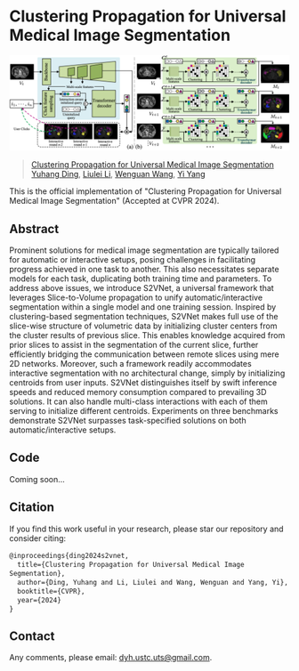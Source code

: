# Clustering Propagation for Universal Medical Image Segmentation

![](figures/fig2.png)

>[Clustering Propagation for Universal Medical Image Segmentation](https://arxiv.org/abs/2403.16646) <br>
>[Yuhang Ding](https://scholar.google.com/citations?user=2zbnTq8AAAAJ&hl=en), [Liulei Li](https://scholar.google.com/citations?user=eCrBWngAAAAJ&hl=en), [Wenguan Wang](https://sites.google.com/view/wenguanwang), [Yi Yang](https://scholar.google.com/citations?hl=zh-CN&user=RMSuNFwAAAAJ&view_op=list_works)
>

This is the official implementation of "Clustering Propagation for Universal Medical Image Segmentation" (Accepted at CVPR 2024).

## Abstract

Prominent solutions for medical image segmentation are typically tailored for automatic or interactive setups, posing challenges in facilitating progress achieved in one task to another. This also necessitates separate models for each task, duplicating both training time and parameters. To address above issues, we introduce S2VNet, a universal framework that leverages Slice-to-Volume propagation to unify automatic/interactive segmentation within a single model and one training session. Inspired by clustering-based segmentation techniques, S2VNet makes full use of the slice-wise structure of volumetric data by initializing cluster centers from the cluster results of previous slice. This enables knowledge acquired from prior slices to assist in the segmentation of the current slice, further efficiently bridging the communication between remote slices using mere 2D networks. Moreover, such a framework readily accommodates interactive segmentation with no architectural change, simply by initializing centroids from user inputs. S2VNet distinguishes itself by swift inference speeds and reduced memory consumption compared to prevailing 3D solutions. It can also handle multi-class interactions with each of them serving to initialize different centroids. Experiments on three benchmarks demonstrate S2VNet surpasses task-specified solutions on both automatic/interactive setups.


## Code

Coming soon...

## Citation

If you find this work useful in your research, please star our repository and consider citing:

```
@inproceedings{ding2024s2vnet,
  title={Clustering Propagation for Universal Medical Image Segmentation},
  author={Ding, Yuhang and Li, Liulei and Wang, Wenguan and Yang, Yi},
  booktitle={CVPR},
  year={2024}
}
```

## Contact

Any comments, please email: dyh.ustc.uts@gmail.com.
